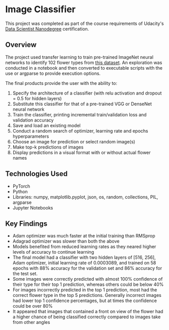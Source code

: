 # Image Classifier
This project was completed as part of the course requirements of Udacity's [Data Scientist Nanodegree](https://www.udacity.com/course/data-scientist-nanodegree--nd025) certification.

## Overview
The project used transfer learning to train pre-trained ImageNet neural networks to identify 102 flower types from [this dataset](http://www.robots.ox.ac.uk/~vgg/data/flowers/102/index.html). An exploration was conducted in a notebook and then converted to executable scripts with the use or argparse to provide execution options.

The final products provide the user with the ability to: 
1. Specify the architecture of a classifier (with relu activation and dropout = 0.5 for hidden layers)
2. Substitute this classifier for that of a pre-trained VGG or DenseNet neural network
3. Train the classifier, printing incremental train/validation loss and validation accuracy
4. Save and load an existing model
5. Conduct a random search of optimizer, learning rate and epochs hyperparameters
6. Choose an image for prediction or select random image(s)
7. Make top-k predictions of images
8. Display predictions in a visual format with or without actual flower names

## Technologies Used
- PyTorch
- Python
- Libraries: numpy, matplotlib.pyplot, json, os, random, collections, PIL, argparse
- Jupyter Notebooks

## Key Findings
- Adam optimizer was much faster at the initial training than RMSprop
- Adagrad optimizer was slower than both the above
- Models benefited from reduced learning rates as they neared higher levels of accuracy to continue learning
- The final model had a classifier with two hidden layers of [516, 256], Adam optimizer, initial learning rate of 0.0003089, and trained on 58 epochs with 88% accuracy for the validation set and 86% accuracy for the test set.
- Some images were correctly predicted with almost 100% confidence of their type for their top 1 prediction, whereas others could be below 40%
- For images incorrectly predicted in the top 1 prediction, most had the correct flower type in the top 5 predictions. Generally incorrect images had lower top 1 confidence percentages, but at times the confidence could be over 80%
- It appeared that images that contained a front on view of the flower had a higher chance of being classified correctly compared to images take from other angles
